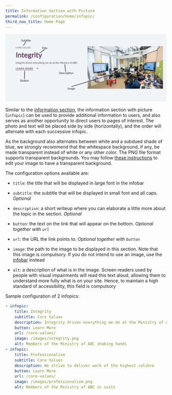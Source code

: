 ```yaml
---
title: Information Section with Picture
permalink: /configuration/home/infopic/
third_nav_title: Home Page
---
```

![Screenshot of an information section with picture with componenets labelled](/images/config/home-infopic.png)

Similar to the [information section](/configuration/home/infobar/), the information section with picture (`infopic`) can be used to provide additional information to users, and also serves as another opportunity to direct users to pages of interest. The photo and text will be placed side by side (horizontally), and the order will alternate with each successive infopic.

As the background also alternates between white and a subdued shade of blue, we strongly recommend that the whitespace background, if any, be made transparent instead of white or any other color. The PNG file format supports transparent backgrounds. You may follow [these instructions](https://go.gov.sg/k9m2bc) to edit your image to have a transparent background.

The configuration options available are:

* `title`: the title that will be displayed in large font in the infobar

* `subtitle`: the subtitle that will be displayed in small font and all caps. *Optional*

* `description`: a short writeup where you can elaborate a little more about the topic in the section. *Optional*

* `button`: the text on the link that will appear on the bottom. *Optional together with `url`*

* `url`: the URL the link points to. *Optional together with `button`*

* `image`: the path to the image to be displayed in this section. Note that this image is compulsory. If you do not intend to use an image, use the [infobar](/configuration/home/infobar/) instead

* `alt`: a description of what is in the image. Screen readers used by people with visual impairments will read this text aloud, allowing them to understand more fully what is on your site. Hence, to maintain a high standard of accessibility, this field is compulsory

Sample configuration of 2 infopics:

```yml
- infopic:
    title: Integrity
    subtitle: Core Values
    description: Integrity drives everything we do at the Ministry of ABC
    button: Learn More
    url: /core-values/
    image: /images/integrity.png
    alt: Members of the Ministry of ABC shaking hands
- infopic:
    title: Professionalism
    subtitle: Core Values
    description: We strive to deliver work of the highest calibre
    button: Learn More
    url: /core-values/
    image: /images/professionalism.png
    alt: Members of the Ministry of ABC in suits
```